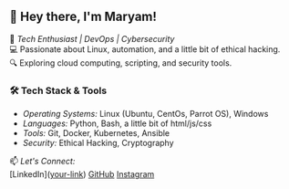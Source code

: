 ## 👋 Hey there, I'm Maryam!  

🚀 *Tech Enthusiast | DevOps | Cybersecurity*  
💻 Passionate about Linux, automation, and a little bit of ethical hacking.  
🔍 Exploring cloud computing, scripting, and security tools.  

### 🛠 Tech Stack & Tools  
- *Operating Systems:* Linux (Ubuntu, CentOs, Parrot OS), Windows  
- *Languages:* Python, Bash, a little bit of html/js/css 
- *Tools:* Git, Docker, Kubernetes, Ansible  
- *Security:* Ethical Hacking, Cryptography  

📫 *Let's Connect:*  
[LinkedIn]([your-link](https://www.linkedin.com/in/maryam-safi-38b284337?utm_source=share&utm_campaign=share_via&utm_content=profile&utm_medium=ios_app ))
[GitHub](your-github-link)
[Instagram](https://www.instagram.com/terminaltycoon?igsh=MTJiZGxqY3I1d3Rrag%3D%3D&utm_source=qr)
